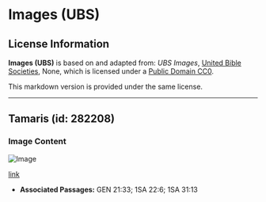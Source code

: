 # Images (UBS)

## License Information

**Images (UBS)** is based on and adapted from: _UBS Images_, [United Bible Societies](https://unitedbiblesocieties.org/), None, which is licensed under a [Public Domain CC0](https://creativecommons.org/public-domain/cc0/).

This markdown version is provided under the same license.



--------------------------------

## Tamaris (id: 282208)

### Image Content

![Image](https://cdn.aquifer.bible/aquifer-content/resources/Media/WEB-0855_tamarisk.jpg)

[link](https://cdn.aquifer.bible/aquifer-content/resources/Media/WEB-0855_tamarisk.jpg)

* **Associated Passages:** GEN 21:33; 1SA 22:6; 1SA 31:13

